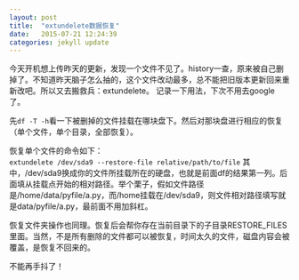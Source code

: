 ```yaml
---
layout: post
title:  "extundelete数据恢复"
date:   2015-07-21 12:24:39
categories: jekyll update
---
```


今天开机想上传昨天的更新，发现一个文件不见了。history一查，原来被自己删掉了。不知道昨天脑子怎么抽的，这个文件改动最多，总不能把旧版本更新回来重新改吧。所以又去搬救兵：extundelete。 记录一下用法，下次不用去google了。  
  
先``df -T -h``看一下被删掉的文件挂载在哪块盘下。然后对那块盘进行相应的恢复（单个文件，单个目录，全部恢复）。  

恢复单个文件的命令如下：  
``extundelete /dev/sda9 --restore-file relative/path/to/file``
其中，/dev/sda9换成你的文件所挂载所在的硬盘，也就是前面df的结果第一列。后面填从挂载点开始的相对路径。举个栗子，假如文件路径是/home/data/pyfile/a.py，而/home挂载在/dev/sda9，则文件相对路径填写就是data/pyfile/a.py，最前面不用加斜杠。  

恢复文件夹操作也同理。恢复后会帮你存在当前目录下的子目录RESTORE_FILES里面。当然，不是所有删除的文件都可以被恢复，时间太久的文件，磁盘内容会被覆盖，是恢复不回来的。  

不能再手抖了！  
